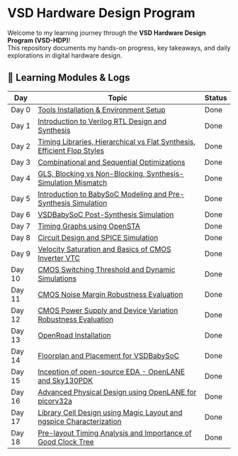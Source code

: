 # VSD Hardware Design Program

Welcome to my learning journey through the **VSD Hardware Design Program (VSD-HDP)**!  
This repository documents my hands-on progress, key takeaways, and daily explorations in digital hardware design.

## 🔗 Learning Modules & Logs

| Day   | Topic                                                                                                                | Status |
|-------|----------------------------------------------------------------------------------------------------------------------|--------|
| Day 0 | [Tools Installation & Environment Setup](Day%200/README.md)                                                          | Done   |
| Day 1 | [Introduction to Verilog RTL Design and Synthesis](Day%201/README.md)                                                | Done   |
| Day 2 | [Timing Libraries, Hierarchical vs Flat Synthesis, Efficient Flop Styles](Day%202/README.md)                         | Done   |
| Day 3 | [Combinational and Sequential Optimizations](Day%203/README.md)                                                      | Done   |
| Day 4 | [GLS, Blocking vs Non-Blocking, Synthesis-Simulation Mismatch](Day%204/README.md)                                    | Done   |
| Day 5 | [Introduction to BabySoC Modeling and Pre-Synthesis Simulation](Day%205/README.md)                                   | Done   |
| Day 6 | [VSDBabySoC Post-Synthesis Simulation](Day%206/README.md)                                                            | Done   |
| Day 7 | [Timing Graphs using OpenSTA](Day%207/README.md)                                                                     | Done   |
| Day 8 | [Circuit Design and SPICE Simulation](Day%208/README.md)                                                             | Done   |
| Day 9 | [Velocity Saturation and Basics of CMOS Inverter VTC](Day%209/README.md)                                             | Done   |
| Day 10| [CMOS Switching Threshold and Dynamic Simulations](Day%2010/README.md)                                               | Done   |
| Day 11| [CMOS Noise Margin Robustness Evaluation](Day%2011/README.md)                                                        | Done   |
| Day 12| [CMOS Power Supply and Device Variation Robustness Evaluation](Day%2012/README.md)                                   | Done   |
| Day 13| [OpenRoad Installation](Day%2013/README.md)                                                                          | Done   |
| Day 14| [Floorplan and Placement for VSDBabySoC](Day%2014/README.md)                                                         | Done   |
| Day 15| [Inception of open-source EDA - OpenLANE and Sky130PDK](Day%2015/README.md)                                          | Done   |
| Day 16| [Advanced Physical Design using OpenLANE for picorv32a](Day%2016/README.md)                                          | Done   |
| Day 17| [Library Cell Design using Magic Layout and ngspice Characterization](Day%2017/README.md)                            | Done   |
| Day 18| [Pre-layout Timing Analysis and Importance of Good Clock Tree](Day%2018/README.md)                                   | Done   |
